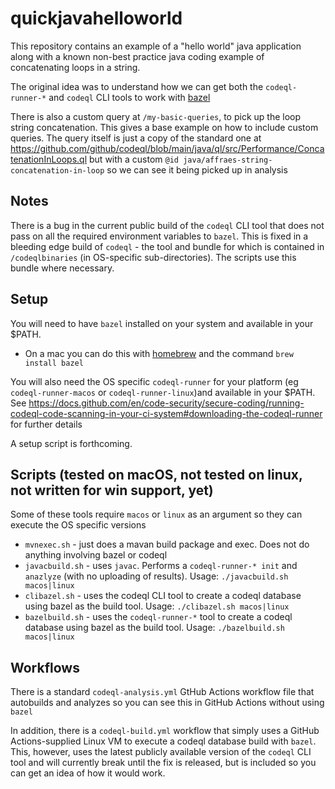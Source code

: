 # quickjavahelloworld

This repository contains an example of a "hello world" java application along with a known non-best practice java coding example of concatenating loops in a string.

The original idea was to understand how we can get both the `codeql-runner-*` and `codeql` CLI tools to work with [bazel](https://bazel.build/)

There is also a custom query at `/my-basic-queries`, to pick up the loop string concatenation. This gives a base example on how to include custom queries. The query itself is just a copy of the standard one at https://github.com/github/codeql/blob/main/java/ql/src/Performance/ConcatenationInLoops.ql but with a custom `@id java/affraes-string-concatenation-in-loop` so we can see it being picked up in analysis

## Notes
There is a bug in the current public build of the `codeql` CLI tool that does not pass on all the required environment variables to `bazel`. This is fixed in a bleeding edge build of `codeql` - the tool and bundle for which is contained in `/codeqlbinaries` (in OS-specific sub-directories). The scripts use this bundle where necessary.

## Setup

You will need to have `bazel` installed on your system and available in your $PATH.

- On a mac you can do this with [homebrew](https://brew.sh) and the command `brew install bazel`

You will also need the OS specific `codeql-runner` for your platform (eg `codeql-runner-macos` or `codeql-runner-linux`)and available in your $PATH. See https://docs.github.com/en/code-security/secure-coding/running-codeql-code-scanning-in-your-ci-system#downloading-the-codeql-runner for further details

A setup script is forthcoming.

## Scripts (tested on macOS, not tested on linux, not written for win support, yet)

Some of these tools require `macos` or `linux` as an argument so they can execute the OS specific versions
- `mvnexec.sh` - just does a mavan build package and exec. Does not do anything involving bazel or codeql
- `javacbuild.sh` - uses `javac`. Performs a `codeql-runner-* init` and `anazlyze` (with no uploading of results). Usage: `./javacbuild.sh macos|linux`
- `clibazel.sh` - uses the codeql CLI tool to create a codeql database using bazel as the build tool. Usage: `./clibazel.sh macos|linux`
- `bazelbuild.sh` - uses the `codeql-runner-*` tool to create a codeql database using bazel as the build tool. Usage: `./bazelbuild.sh macos|linux`


## Workflows

There is a standard `codeql-analysis.yml` GtHub Actions workflow file that autobuilds and analyzes so you can see this in GitHub Actions without using `bazel`

In addition, there is a `codeql-build.yml` workflow that simply uses a GitHub Actions-supplied Linux VM to execute a codeql database build with `bazel`. This, however, uses the latest publicly available version of the `codeql` CLI tool and will currently break until the fix is released, but is included so you can get an idea of how it would work.
